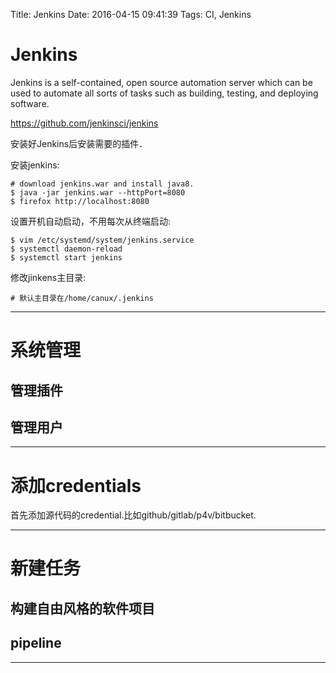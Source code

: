 Title: Jenkins
Date: 2016-04-15 09:41:39
Tags: CI, Jenkins



# Jenkins

Jenkins is a self-contained, open source automation server which can be used to automate all sorts of tasks such as building, testing, and deploying software.

<https://github.com/jenkinsci/jenkins>

安装好Jenkins后安装需要的插件．

安装jenkins:

    # download jenkins.war and install java8.
    $ java -jar jenkins.war --httpPort=8080
    $ firefox http://localhost:8080

设置开机自动启动，不用每次从终端启动:

    $ vim /etc/systemd/system/jenkins.service
    $ systemctl daemon-reload
    $ systemctl start jenkins

修改jinkens主目录:

    # 默认主目录在/home/canux/.jenkins

***

# 系统管理

## 管理插件

## 管理用户

***

# 添加credentials

首先添加源代码的credential.比如github/gitlab/p4v/bitbucket.

***

# 新建任务

## 构建自由风格的软件项目



## pipeline


***


